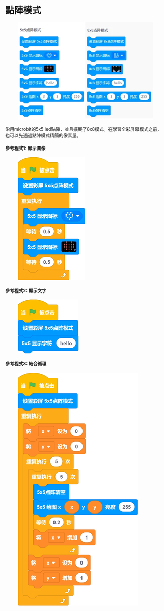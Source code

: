 # 點陣模式



<figure><img src="../../../.gitbook/assets/image (36).png" alt=""><figcaption></figcaption></figure>

沿用microbit的5x5 led點陣，並且擴展了8x8模式。在學習全彩屏幕模式之前，也可以先通過點陣模式精簡的像素量。

#### 參考程式1: 顯示圖像

<figure><img src="../../../.gitbook/assets/image (1) (1) (1) (1) (1) (1) (1) (1) (1) (1) (1) (1) (1) (1).png" alt="" width="210"><figcaption></figcaption></figure>

#### 參考程式2: 顯示文字

<figure><img src="../../../.gitbook/assets/image (2) (1) (1) (1) (1) (1) (1) (1) (1) (1) (1).png" alt="" width="190"><figcaption></figcaption></figure>

#### 參考程式3: 結合循環

<figure><img src="../../../.gitbook/assets/image (3) (1) (1) (1) (1) (1) (1) (1) (1) (1).png" alt="" width="375"><figcaption></figcaption></figure>
